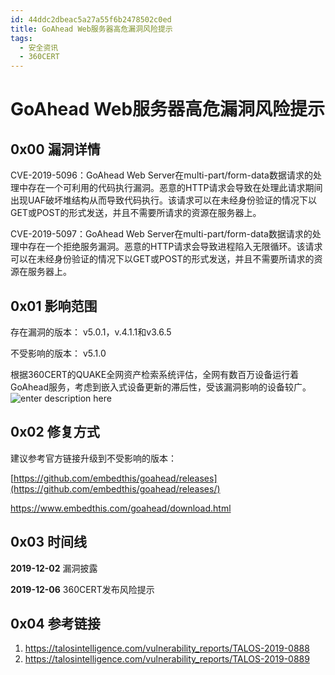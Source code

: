 ```yaml
---
id: 44ddc2dbeac5a27a55f6b2478502c0ed
title: GoAhead Web服务器高危漏洞风险提示
tags: 
  - 安全资讯
  - 360CERT
---
```


# GoAhead Web服务器高危漏洞风险提示

0x00 漏洞详情
---------


CVE-2019-5096：GoAhead Web Server在multi-part/form-data数据请求的处理中存在一个可利用的代码执行漏洞。恶意的HTTP请求会导致在处理此请求期间出现UAF破坏堆结构从而导致代码执行。该请求可以在未经身份验证的情况下以GET或POST的形式发送，并且不需要所请求的资源在服务器上。


CVE-2019-5097：GoAhead Web Server在multi-part/form-data数据请求的处理中存在一个拒绝服务漏洞。恶意的HTTP请求会导致进程陷入无限循环。该请求可以在未经身份验证的情况下以GET或POST的形式发送，并且不需要所请求的资源在服务器上。


0x01 影响范围
---------


存在漏洞的版本：
v5.0.1，v.4.1.1和v3.6.5


不受影响的版本：
v5.1.0


根据360CERT的QUAKE全网资产检索系统评估，全网有数百万设备运行着GoAhead服务，考虑到嵌入式设备更新的滞后性，受该漏洞影响的设备较广。
![enter description here](https://p403.ssl.qhimgs4.com/t01adcedd5356e346b1.png)


0x02 修复方式
---------


建议参考官方链接升级到不受影响的版本：


[https://github.com/embedthis/goahead/releases](https://github.com/embedthis/goahead/releases/)


<https://www.embedthis.com/goahead/download.html>


0x03 时间线
--------


**2019-12-02** 漏洞披露


**2019-12-06** 360CERT发布风险提示


0x04 参考链接
---------


1. <https://talosintelligence.com/vulnerability_reports/TALOS-2019-0888>
2. <https://talosintelligence.com/vulnerability_reports/TALOS-2019-0889>


